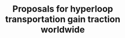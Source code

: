 ---
title: Proposals for hyperloop transportation gain traction worldwide
tags: [News writing, International]
style: fill
color: success
description: <strong>St. Louis Post-Dispatch</strong> -- I pitched and collaborated with reporters in India and reported on efforts in Missouri and India to build Hyperloop, a bullet train in a tube.
external_url: https://www.stltoday.com/news/local/state-and-regional/proposals-for-hyperloop-transportation-gain-traction-worldwide/article_fb17a8c2-4b7b-5fbd-9d50-2d3e8970b290.html
---